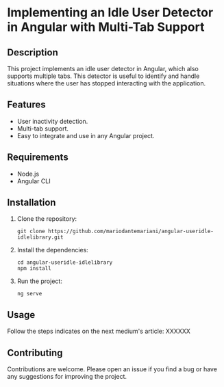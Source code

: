 # Implementing an Idle User Detector in Angular with Multi-Tab Support

## Description

This project implements an idle user detector in Angular, which also supports multiple tabs. This detector is useful to identify and handle situations where the user has stopped interacting with the application.

## Features

- User inactivity detection.
- Multi-tab support.
- Easy to integrate and use in any Angular project.

## Requirements

- Node.js
- Angular CLI

## Installation

1. Clone the repository:
   ```
   git clone https://github.com/mariodantemariani/angular-useridle-idlelibrary.git
   ```
2. Install the dependencies:
   ```
   cd angular-useridle-idlelibrary
   npm install
   ```
3. Run the project:
   ```
   ng serve
   ```

## Usage

Follow the steps indicates on the next medium's article: XXXXXX

## Contributing

Contributions are welcome. Please open an issue if you find a bug or have any suggestions for improving the project.
